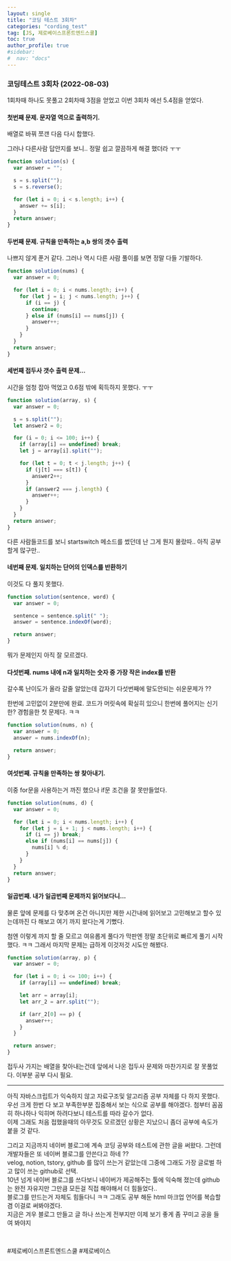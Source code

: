 ```yaml
---
layout: single
title: "코딩 테스트 3회차"
categories: "cording_test"
tag: [JS, 제로베이스프론트엔드스쿨]
toc: true
author_profile: true
#sidebar:
#  nav: "docs"
---
```


### 코딩테스트 3회차 (2022-08-03)

1회차때 하나도 못풀고 2회차때 3점을 얻었고 이번 3회차 에선 5.4점을 얻었다.

#### 첫번째 문제. 문자열 역으로 출력하기.

 <p> 배열로 바꿔 쪼갠 다음 다시 합했다. </p>
<p> 그러나 다른사람 답안지를 보니.. 정말 쉽고 깔끔하게 해결 했더라 ㅜㅜ </p>

```javascript
function solution(s) {
  var answer = "";

  s = s.split("");
  s = s.reverse();

  for (let i = 0; i < s.length; i++) {
    answer += s[i];
  }
  return answer;
}
```

#### 두번째 문제. 규칙을 만족하는 a,b 쌍의 갯수 출력

나쁘지 않게 푼거 같다. 그러나 역시 다른 사람 풀이를 보면 정말 다들 기발하다.

```javascript
function solution(nums) {
  var answer = 0;

  for (let i = 0; i < nums.length; i++) {
    for (let j = i; j < nums.length; j++) {
      if (i == j) {
        continue;
      } else if (nums[i] == nums[j]) {
        answer++;
      }
    }
  }
  return answer;
}
```

#### 세번째 접두사 갯수 출력 문제...

시간을 엄청 잡아 먹었고 0.6점 밖에 획득하지 못했다. ㅜㅜ

```javascript
function solution(array, s) {
  var answer = 0;

  s = s.split("");
  let answer2 = 0;

  for (i = 0; i <= 100; i++) {
    if (array[i] == undefined) break;
    let j = array[i].split("");

    for (let t = 0; t < j.length; j++) {
      if (j[t] === s[t]) {
        answer2++;
      }
      if (answer2 === j.length) {
        answer++;
      }
    }
  }
  return answer;
}
```

다른 사람들코드를 보니 startswitch 메소드를 썼던데 난 그게 뭔지 몰랐따.. 아직 공부할게 많구만..

#### 네번째 문제. 일치하는 단어의 인덱스를 반환하기

이것도 다 풀지 못했다.

```javascript
function solution(sentence, word) {
  var answer = 0;

  sentence = sentence.split(" ");
  answer = sentence.indexOf(word);

  return answer;
}
```

뭐가 문제인지 아직 잘 모르겠다.

#### 다섯번째. nums 내에 n과 일치하는 숫자 중 가장 작은 index를 반환

갈수록 난이도가 올라 갈줄 알았는데 갑자기 다섯번째에 말도안되는 쉬운문제가 ??

한번에 고민없이 2분만에 완료. 코드가 머릿속에 확실히 있으니 한번에 풀어지는 신기한? 경험을한 첫 문제다. ㅋㅋ

```javascript
function solution(nums, n) {
  var answer = 0;
  answer = nums.indexOf(n);

  return answer;
}
```

#### 여섯번째. 규칙을 만족하는 쌍 찾아내기.

이중 for문을 사용하는거 까진 했으나 if문 조건을 잘 못만들었다.

```javascript
function solution(nums, d) {
  var answer = 0;

  for (let i = 0; i < nums.length; i++) {
    for (let j = i + 1; j < nums.length; i++) {
      if (i == j) break;
      else if (nums[i] == nums[j]) {
        nums[i] % d;
      }
    }
  }
  return answer;
}
```

#### 일곱번째. 내가 일곱번째 문제까지 읽어보다니...

물론 앞에 문제를 다 맞추며 온건 아니지만 제한 시간내에 읽어보고 고민해보고 할수 있는데까진 다 해보고 여기 까지 왔다는게 기뻤다.

첨엔 이렇게 까지 할 줄 모르고 여유롭게 풀다가 막판엔 정말 초단위로 빠르게 풀기 시작 했다. ㅋㅋ 그래서 마지막 문제는 급하게 이것저것 시도만 해봤다.

```javascript
function solution(array, p) {
  var answer = 0;

  for (let i = 0; i <= 100; i++) {
    if (array[i] == undefined) break;

    let arr = array[i];
    let arr_2 = arr.split("");

    if (arr_2[0] == p) {
      answer++;
    }
  }

  return answer;
}
```

접두사 가지는 배열을 찾아내는건데 앞에서 나온 접두사 문제와 마찬가지로 잘 못풀었다. 이부분 공부 다시 필요.

---

아직 자바스크립트가 익숙하지 않고 자료구조및 알고리즘 공부 자체를 다 하지 못했다.
우선 크게 한번 다 보고 부족한부분 집중해서 보는 식으로 공부를 해야겠다. 첨부터 꼼꼼히 하나하나 익히며 하려다보니 테스트를 따라 갈수가 없다.  
 이제 그래도 처음 접했을때의 아무것도 모르겠던 상황은 지났으니 좀더 공부에 속도가 붙을 것 같다.

그리고 지금까지 네이버 블로그에 계속 코딩 공부와 테스트에 관한 글을 써왔다. 그런데 개발자들은 또 네이버 블로그를 안쓴다고 하네 ??  
 velog, notion, tstory, github 를 많이 쓰는거 같았는데 그중에 그래도 가장 글로벌 하고 많이 쓰는 github로 선택.  
 10년 넘게 네이버 블로그를 쓰다보니 네이버가 제공해주는 툴에 익숙해 졌는데 github는 완전 자유지만 그만큼 모든걸 직접 해야해서 더 힘들었다..  
 블로그를 만드는거 자체도 힘들다니 ㅋㅋ 그래도 공부 해둔 html 마크업 언어를 복습할 겸 이걸로 써봐야겠다.  
 지금은 겨우 블로그 만들고 글 하나 쓰는게 전부지만 이제 보기 좋게 좀 꾸미고 공을 들여 봐야지

​

#제로베이스프론트엔드스쿨 #제로베이스
